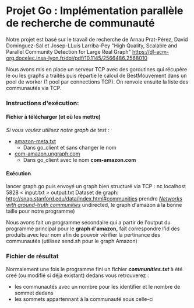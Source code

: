# Projet Go : Implémentation parallèle de recherche de communauté

Notre projet est basé sur le travail de recherche de Arnau Prat-Pérez, David Dominguez-Sal et Josep-LLuis Larriba-Pey
"High Quality, Scalable and Parallel Community Detection
for Large Real Graph"
https://dl-acm-org.docelec.insa-lyon.fr/doi/pdf/10.1145/2566486.2568010

Nous avons mis en place un serveur TCP avec des goroutines qui récupère le ou les graphs a traités puis répartie le calcul de BestMouvement dans un pool de worker (1 pool par connections TCP).
On renvoie ensuite la liste des communautés via TCP.

### **Instructions d'exécution:**


#### Fichier à télécharger (et où les mettre)


*Si vous voulez utilisez notre graph de test :*
- [amazon-meta.txt](https://snap.stanford.edu/data/amazon-meta.html)
    - Dans go_client et sans changer le nom
- [com-amazon.ungraph.com](https://snap.stanford.edu/data/com-Amazon.html)
    - Dans go_client avec le nom **com-amazon.com** 

#### Exécution

lancer graph.go
puis envoyé un graph bien structuré via TCP : nc localhost 5828 < input.txt > output.txt
Dataset de graph: http://snap.stanford.edu/data/index.html#communities prendre [_Networks with ground-truth communities_](http://snap.stanford.edu/data/index.html#communities) undirected, le graph d'amazon à la bonne taille pour notre programme)

Nous avons fait un programme secondaire qui a partir de l'output du programme principal pour le **graph d'amazon,** fait correspondre l'id des produits avec leur nom afin de pouvoir vérifier la pertinance des communautés (utilisez send.sh pour le graph Amazon)


### Fichier de résultat 

Normalement une fois le programme fini un fichier ***communities.txt*** à été creé (ou modifié si déjà existant) dedans vous retrouverez :
- les communautés avec un nombre pour les identifier et le nombre de sommet dedans 
- les sommets appartennant à la communauté sous celle-ci
